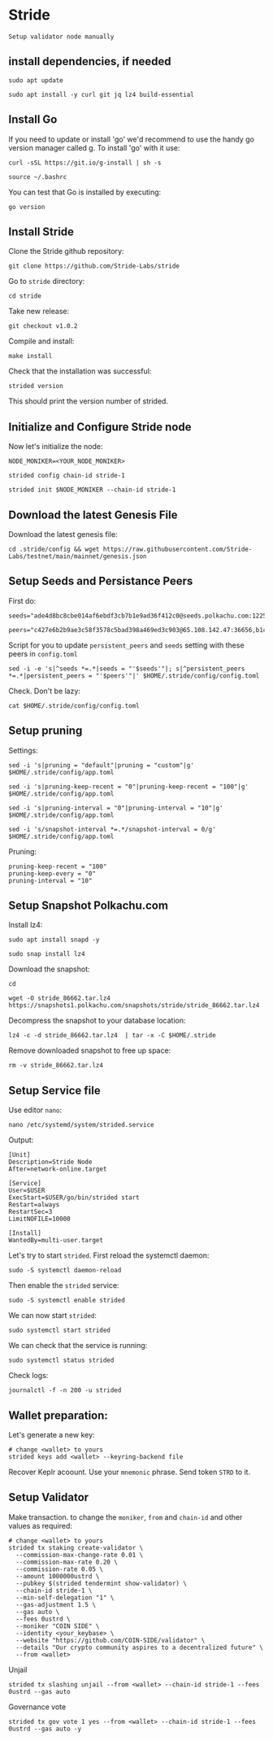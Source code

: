 # Stride
``Setup validator node manually``

## install dependencies, if needed
```console
sudo apt update
```
```console
sudo apt install -y curl git jq lz4 build-essential
```
## Install Go

If you need to update or install 'go' we'd recommend to use the handy go version manager called g. To install 'go' with it use:
```console
curl -sSL https://git.io/g-install | sh -s
```
```console
source ~/.bashrc
```

You can test that Go is installed by executing:
```console
go version
```
## Install Stride

Clone the Stride github repository:
```console
git clone https://github.com/Stride-Labs/stride
```

Go to ``stride`` directory:
```console
cd stride
```

Take new release:
```console
git checkout v1.0.2
```

Compile and install:
```console
make install
```
Check that the installation was successful:
```console
strided version
```

This should print the version number of strided.

## Initialize and Configure Stride node

Now let's initialize the node:
```console
NODE_MONIKER=<YOUR_NODE_MONIKER>
```
```console
strided config chain-id stride-1
```
```console
strided init $NODE_MONIKER --chain-id stride-1
```

## Download the latest Genesis File

Download the latest genesis file:
```console
cd .stride/config && wget https://raw.githubusercontent.com/Stride-Labs/testnet/main/mainnet/genesis.json
```

## Setup Seeds and Persistance Peers

First do:
```console
seeds="ade4d8bc8cbe014af6ebdf3cb7b1e9ad36f412c0@seeds.polkachu.com:12256"
```
```console
peers="c427e6b2b9ae3c58f3578c5bad398a469ed3c903@65.108.142.47:36656,b1c9d2f2627bc2d2a0a857e408cdcc44f56c5d5b@65.108.206.56:16656,5b193f60f2b8378c42d7d30bd70d45de2b70730e@65.108.202.143:16656,cbbc8c1c9da23b71ccd2138fbf41bb710afe44b1@65.21.170.3:28656,0e67ce079f4e26ad5d22d7b1ba61e7df214d626c@65.108.101.50:60556,9ee75491e354965d8bfd8434aa093f8613bc1dce@65.108.238.103:12256,74b693b1b0745d250becfbdb550d36504e03bf92@93.115.25.15:26656,67e90a4956250adf62a2e257f569d80907d11d86@141.95.103.115:26656,f02b8862ab5a9add71148340cc28d765fba8069a@138.201.220.51:26666,ea30fb0d90563efd98131d7778e7a53d0e9ad633@116.202.236.115:21016,84ff28824a911409e2c24f2f5ede87ae1b859b5f@5.9.147.22:26156,d056dcd5ac8dddb23e2962a5ade6ee51f9bfd785@162.19.89.8:10456,97e90b4d658dc7b10c05e387b1384f6670f64943@83.136.249.85:26656,dc9241e56b67b2d9b39a79f4aa9dc432d78c1dbc@195.3.223.204:10156,6a1087004245692128a6ad11b812bb3640955b86@162.55.235.69:25656,8cddcfa2ebcd25df7116f18bdbb0b22ae41392a6@65.108.193.133:16656,a757fc9ea95a7f643d392ec9fdaa31cbf06e76d9@195.3.221.21:12256,04ea9eceee16db90872fee3fbef9ac50a87702c5@185.248.24.29:26656,ec4f27b82691f44d38b4801889b3b92643bdc5c2@185.144.99.234:26656,dfc62810eeaab86587b2975c79f3c12d4830652d@15.235.114.54:26656,b549e0f88cbebe6cfd3f772937a70640b950fd98@66.172.36.133:28656,f400b2b2665c62d3ba64a940a4c08a7db874ff6a@34.94.25.244:26656,cfd27429d382ecf366ddad02c88f15a8753092c8@66.172.36.135:28656,cb0b38aa612e8ac05f704d9b2feb7526607afb77@159.203.191.62:26656,e0b4c670b35cc0cf16b570ea3397a5f785c9d1b6@65.109.48.57:26656,a83cd29f4f9a4711346184966f9fb6c80bb658d2@65.108.103.184:21656,9063fce4a1fc50185b2cafd56bc8176a45072c09@57.128.133.23:26656,e1e23e16a1c75c558fcff844699f976eed6dec5f@194.163.132.150:16656,9731222819ddacf2b0238e51527aa95156a04b06@57.128.133.22:26656,64920ef07c20c22f26a2164ceae2aac60ec2840d@95.216.73.250:26656,a63421772de24812d62a842ffb40cd93946ab1df@194.163.136.90:26656,061dcf3318978ac0448e848507c0b51bfa706b6d@35.193.224.120:26656,d3cee85a10d72b6f4eb40f544323acd104b29c23@51.68.44.219:23856,f93ce5616f45d6c20d061302519a5c2420e3475d@135.125.5.31:54356,64be41ff925b32a81cfb13a81fd4847aef2524aa@34.72.49.125:26656,f5732d5a406bdbbf08acad017c0993c0aa8ebe70@35.247.108.210:26656,ad6700400ff6a76b442e96e772e1f1d641bd3560@34.172.46.68:26656,27e3200f2b3f83c403ad9dfa09bf83ae73b179b3@149.102.143.220:10173,99237ee23683d1bf4cb426a7042793464d8f5401@128.199.15.159:31437,7ef5ff00fe94933b8ba4b7ae4a8632ece5db11df@104.198.4.170:26656,1f78bdc1c2e2268185dac25fa076f743d8bbd154@95.217.109.143:56656,71082b73b93979f772b6e53bd700ca13cb69b847@162.251.235.253:26656,91e2689222d249c2e5edc5e84612acb37de955d7@65.144.145.234:26656,4b177aeb56846ef7b56b0078c09e6b326276880e@34.135.162.111:26656,9c69539f7d6db4f5637c64a1552677fcd0c83c7d@34.170.162.50:26656,96f8656af3a669bd0981823bf2cd38be801977b2@65.108.9.25:16656,20f56a68a04eedc764b7e1b87b7032a50b9d4fe9@51.81.155.97:10456,1d6ea027efc5025146c84f52294cd0b44ab25cdc@167.235.138.94:26656,d88e3dd9d94dcb32d908a5d5fa19682dffcd52a5@146.59.47.210:26656,189d892ad5d7991dd38a1dfcf830726fbb699cf9@88.99.94.122:26666,1ec2a654e00e22279ee50f13f074f2bce7218681@15.235.114.194:10156,edb5e5a80654041e2a6e83852b75f8325e88bfd2@34.71.129.146:26656,402a88e10c202d93e4723aa2c1f78a443d942a0d@65.21.95.180:36656,607a6fd540bd1983cb83e4a8b5d4adc854366875@212.23.222.82:26656,59a13b0e8ce91c6d507b06c09b0ed44a1574cad3@54.177.215.240:26656,609251c15cd2330f13436a23cb185d7f50aac707@34.171.123.54:26656,2dc710a07b9884ddc0ef4c1105bef3bfa45f87ec@116.203.60.232:16656,7e0a230dfbecb877f05fe9f1dde6c91d3b633c43@95.216.142.94:26656,1387946c04bceb472113f657f55f670f71709230@65.108.4.188:12256,0b551e21f06a55db7644386167f29641a29f1ed7@185.252.232.110:36656,6436bc36411be81644188673937f1fbee398448c@65.108.141.226:26656,05c410efdebfc0638c868dc0d6f9154168d57604@146.19.24.101:26646,2254e6968e5c7ebc98ef5b79b388502fa44e10e1@5.161.134.44:26656,ea6a7b2f366bc343f0670f1673fd86001dd08eb0@65.108.122.246:26636,fbebe11a12def69c115c25b4bf871bc5976dfe50@65.109.59.118:26656,ede57d0b0373d95666626f259aa4f030d6660a57@65.109.49.163:36656,b5f9fa874781f975687018ae559f0d952d3a2e24@52.52.208.179:26656,076e97f47762a477f2ae3dd3e798a7970b6bb20d@52.52.110.228:26656,741fb30c627ad944b2553512171fbbb4138110c5@65.108.123.244:25656,ef62c7e1bb793ef03481f71697be5ff28e191405@65.108.43.116:56136,abbbbc191bfcddb0462fb9ceeee90185af8b8cd7@141.95.171.41:46656,689bbb368fc3a7222a60091700af15d5e9af3388@77.52.182.194:26656,722884e3add85791c34a0563253dc47901320878@65.108.238.61:36656,c484f998e1a9e464a68af04d8d15d6fb0aeceb1e@65.21.129.95:26656,bf9168fbcc7250c7c5b9d8080cd4eeee6e399913@139.162.242.71:26886,ebc272824924ea1a27ea3183dd0b9ba713494f83@185.16.39.158:26886,5676fee42425893f90d0724994661d172230587a@188.165.252.51:26656,f0aa82d5f0b62b8f251a6e474340cd78809d2944@65.109.55.186:16656,d248bb8274ee50e38b4c558e1190b6d35a6edc87@136.243.111.31:26656,b42011f01bd3987a0eb38092cbcfb44a8e4dc7f1@185.248.24.16:16656,8d7d0f32d53467c4d5e8871faf4ec58ea970fed2@157.90.179.182:26456,03ea9949005f23540a66cc54b0b4ac4e7832e8a6@65.109.53.244:16656,55e62732b4a122567441c05b73c147e8a2afee35@216.202.234.76:26656,4d44c8d6cd2dc2fae0b607c380b040b3651e81d6@95.214.53.27:12256,e821acdaf0c7a3c60ea3cd4eb4a98a62dad06f58@43.201.12.41:26656,2f02a4012f90f5d1a9a85748dd9aa14155ed4a71@66.172.36.134:28656,df7ea6950a4a58199ba03ba9454ded0d51f38003@93.147.113.43:26656,c772d6c7ef54aa91ef604e2222270c5622cae2c4@49.12.203.138:16656,5c86d4e37dd7bf8f5d4de300f64ce2ef7c9fcfab@135.181.176.109:14656,23180f90318d0003a4e8140a1e67407bf874d69d@78.107.234.44:25656,0108a0ea6e5a23019bd351901ffc1b0de76cc885@65.109.28.224:14656,63722a9aed0225d7a5f6a49d1c53b5c979137b13@74.96.207.62:26656,8df658cd50f0488d2967340dff07732a30ac9301@178.211.139.224:26776,98004cf40a82aa7015d5f4fba75564201e62de26@141.95.124.151:21016"
```
Script for you to update ``persistent_peers`` and ``seeds`` setting with these peers in ``config.toml``
```console
sed -i -e 's|^seeds *=.*|seeds = "'$seeds'"|; s|^persistent_peers *=.*|persistent_peers = "'$peers'"|' $HOME/.stride/config/config.toml
```

Check. Don't be lazy:
```console
cat $HOME/.stride/config/config.toml
```

## Setup pruning

Settings:
```console
sed -i 's|pruning = "default"|pruning = "custom"|g' $HOME/.stride/config/app.toml
```
```console
sed -i 's|pruning-keep-recent = "0"|pruning-keep-recent = "100"|g' $HOME/.stride/config/app.toml
```
```console
sed -i 's|pruning-interval = "0"|pruning-interval = "10"|g' $HOME/.stride/config/app.toml
```
```console
sed -i 's/snapshot-interval *=.*/snapshot-interval = 0/g' $HOME/.stride/config/app.toml
```

Pruning:
```
pruning-keep-recent = "100"
pruning-keep-every = "0"
pruning-interval = "10"
```

## Setup Snapshot Polkachu.com

Install lz4:
```console
sudo apt install snapd -y
```
```console
sudo snap install lz4
```

Download the snapshot:
```console
cd
```
```console
wget -O stride_86662.tar.lz4 https://snapshots1.polkachu.com/snapshots/stride/stride_86662.tar.lz4
```

Decompress the snapshot to your database location:
```console
lz4 -c -d stride_86662.tar.lz4  | tar -x -C $HOME/.stride
```

Remove downloaded snapshot to free up space:
```console
rm -v stride_86662.tar.lz4
```

## Setup Service file

Use editor ``nano``:
```console
nano /etc/systemd/system/strided.service
```

Output:
```
[Unit]
Description=Stride Node
After=network-online.target

[Service]
User=$USER
ExecStart=$USER/go/bin/strided start
Restart=always
RestartSec=3
LimitNOFILE=10000

[Install]
WantedBy=multi-user.target
```

Let's try to start ``strided``. First reload the systemctl daemon:
```console
sudo -S systemctl daemon-reload
```

Then enable the ``strided`` service:
```console
sudo -S systemctl enable strided
```

We can now start ``strided``:
```console
sudo systemctl start strided
```

We can check that the service is running:
```console
sudo systemctl status strided
```

Check logs:
```console
journalctl -f -n 200 -u strided
```

## Wallet preparation:

Let's generate a new key:
```console
# change <wallet> to yours
strided keys add <wallet> --keyring-backend file
```

Recover Keplr acoount. Use your `mnemonic` phrase. 
Send token ``STRD`` to it. 

## Setup Validator

Make transaction. to change the ``moniker``, ``from`` and ``chain-id`` and other values as required:
```console
# change <wallet> to yours
strided tx staking create-validator \
  --commission-max-change-rate 0.01 \
  --commission-max-rate 0.20 \
  --commission-rate 0.05 \
  --amount 1000000ustrd \
  --pubkey $(strided tendermint show-validator) \
  --chain-id stride-1 \
  --min-self-delegation "1" \
  --gas-adjustment 1.5 \
  --gas auto \
  --fees 0ustrd \
  --moniker "COIN SIDE" \
  --identity <your_keybase> \
  --website "https://github.com/COIN-SIDE/validator" \
  --details "Our crypto community aspires to a decentralized future" \
  --from <wallet>
  ```
Unjail
  ```console
  strided tx slashing unjail --from <wallet> --chain-id stride-1 --fees 0ustrd --gas auto
  ```
  
  Governance vote
  ```console
  strided tx gov vote 1 yes --from <wallet> --chain-id stride-1 --fees 0ustrd --gas auto -y
  ```
